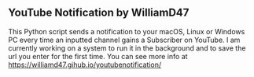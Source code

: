 ## YouTube Notification by WilliamD47

This Python script sends a notification to your macOS, Linux or Windows PC every time an inputted channel gains a Subscriber on YouTube. I am currently working on a system to run it in the background and to save the url you enter for the first time. You can see more info at https://williamd47.gihub.io/youtubenotification/
